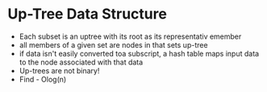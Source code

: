 # Up-Tree Data Structure

* Each subset is an uptree with its root as its representativ emember
* all members of a given set are nodes in that sets up-tree
* if data isn't easily converted toa  subscript, a hash table maps input data to the node associated with that data
* Up-trees are not binary!
* Find - Olog(n)


